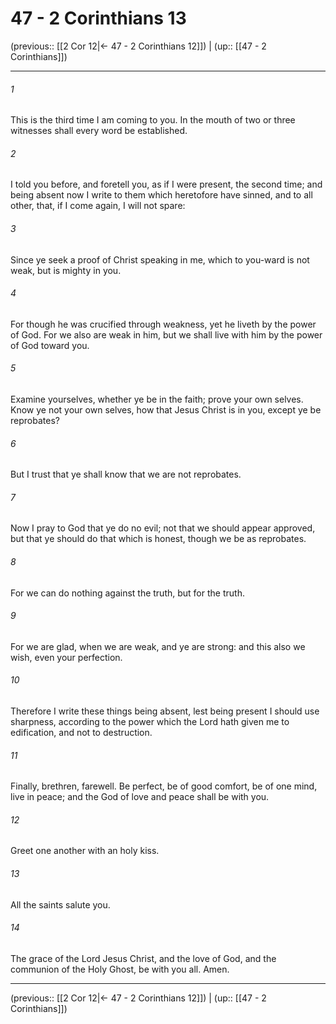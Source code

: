# 47 - 2 Corinthians 13

(previous:: [[2 Cor 12|← 47 - 2 Corinthians 12]]) | (up:: [[47 - 2 Corinthians]])

***


###### 1 
This is the third time I am coming to you. In the mouth of two or three witnesses shall every word be established. 

###### 2 
I told you before, and foretell you, as if I were present, the second time; and being absent now I write to them which heretofore have sinned, and to all other, that, if I come again, I will not spare: 

###### 3 
Since ye seek a proof of Christ speaking in me, which to you-ward is not weak, but is mighty in you. 

###### 4 
For though he was crucified through weakness, yet he liveth by the power of God. For we also are weak in him, but we shall live with him by the power of God toward you. 

###### 5 
Examine yourselves, whether ye be in the faith; prove your own selves. Know ye not your own selves, how that Jesus Christ is in you, except ye be reprobates? 

###### 6 
But I trust that ye shall know that we are not reprobates. 

###### 7 
Now I pray to God that ye do no evil; not that we should appear approved, but that ye should do that which is honest, though we be as reprobates. 

###### 8 
For we can do nothing against the truth, but for the truth. 

###### 9 
For we are glad, when we are weak, and ye are strong: and this also we wish, even your perfection. 

###### 10 
Therefore I write these things being absent, lest being present I should use sharpness, according to the power which the Lord hath given me to edification, and not to destruction. 

###### 11 
Finally, brethren, farewell. Be perfect, be of good comfort, be of one mind, live in peace; and the God of love and peace shall be with you. 

###### 12 
Greet one another with an holy kiss. 

###### 13 
All the saints salute you. 

###### 14 
The grace of the Lord Jesus Christ, and the love of God, and the communion of the Holy Ghost, be with you all. Amen.

***

(previous:: [[2 Cor 12|← 47 - 2 Corinthians 12]]) | (up:: [[47 - 2 Corinthians]])
